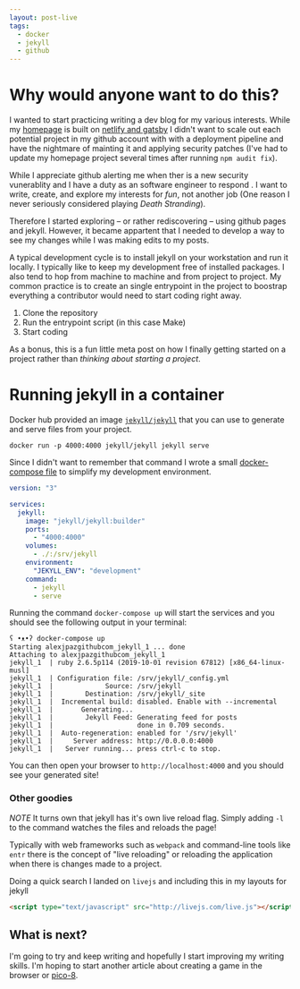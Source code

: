 ```yaml
---
layout: post-live
tags:
  - docker
  - jekyll
  - github
---
```


# Why would anyone want to do this?

I wanted to start practicing writing a dev blog for my various interests. While my [homepage](https://alexjpaz.com) is built on [netlify and gatsby](https://github.com/alexjpaz/alexjpaz.com/tree/master/packages/home-gatsby) I didn't want to scale out each potential project in my github account with with a deployment pipeline and have the nightmare of mainting it and applying security patches (I've had to update my homepage project several times after running `npm audit fix`). 

While I appreciate github alerting me when ther is a new security vunerablity and I have a duty as an software engineer to respond . I want to write, create, and explore my interests for *fun*, not another job (One reason I never seriously considered playing *Death Stranding*).

Therefore I started exploring – or rather rediscovering – using github pages and jekyll. However, it became appartent that I needed to develop a way to see my changes while I was making edits to my posts.

A typical development cycle is to install jekyll on your workstation and run it locally. I typically like to keep my development free of installed packages. I also tend to hop from machine to machine and from project to project. My common practice is to create an single entrypoint in the project to boostrap everything a contributor would need to start coding right away.

>
1. Clone the repository
2. Run the entrypoint script (in this case Make)
3. Start coding

As a bonus, this is a fun little meta post on how I finally getting started on a project rather than *thinking  about starting a project*.

# Running jekyll in a container

Docker hub provided an image [`jekyll/jekyll`](https://hub.docker.com/r/jekyll/jekyll/) that you can use to generate and serve files from your project.

```
docker run -p 4000:4000 jekyll/jekyll jekyll serve
```

Since I didn't want to remember that command I wrote a small [docker-compose file](/docker-compose.yml) to simplify my development environment.

```yaml
version: "3"

services:
  jekyll:
    image: "jekyll/jekyll:builder"
    ports:
      - "4000:4000"
    volumes:
      - ./:/srv/jekyll
    environment:
      "JEKYLL_ENV": "development"
    command:
      - jekyll
      - serve
```

Running the command `docker-compose up` will start the services and you should see the following output in your terminal:

```
ʕ •ᴥ•ʔ docker-compose up
Starting alexjpazgithubcom_jekyll_1 ... done
Attaching to alexjpazgithubcom_jekyll_1
jekyll_1  | ruby 2.6.5p114 (2019-10-01 revision 67812) [x86_64-linux-musl]
jekyll_1  | Configuration file: /srv/jekyll/_config.yml
jekyll_1  |             Source: /srv/jekyll
jekyll_1  |        Destination: /srv/jekyll/_site
jekyll_1  |  Incremental build: disabled. Enable with --incremental
jekyll_1  |       Generating...
jekyll_1  |        Jekyll Feed: Generating feed for posts
jekyll_1  |                     done in 0.709 seconds.
jekyll_1  |  Auto-regeneration: enabled for '/srv/jekyll'
jekyll_1  |     Server address: http://0.0.0.0:4000
jekyll_1  |   Server running... press ctrl-c to stop.
```

You can then open your browser to `http://localhost:4000` and you should see your generated site!

### Other goodies

*NOTE* It turns own that jekyll has it's own live reload flag. Simply adding `-l` to the command watches the files and reloads the page!

Typically with web frameworks such as `webpack` and command-line tools like `entr` there is the concept of "live reloading" or reloading the application when there is changes made to a project.

Doing a quick search I landed on `livejs` and including this in my layouts for jekyll

```html
<script type="text/javascript" src="http://livejs.com/live.js"></script>
```

## What is next?

I'm going to try and keep writing and hopefully I start improving my writing skills. I'm hoping to start another article about creating a game in the browser or [pico-8](https://www.lexaloffle.com/pico-8.php).
